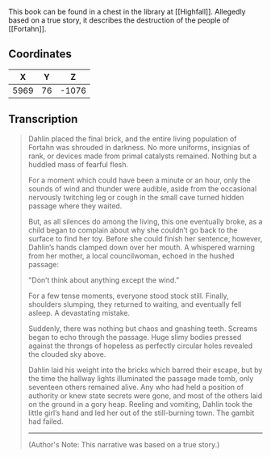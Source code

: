  

This book can be found in a chest in the library at [[Highfall]]. Allegedly based on a true story, it describes the destruction of the people of [[Fortahn]].

## Coordinates
| **X** | **Y** | **Z** |
| :---: | :---: | :---: |
| 5969  |  76   | -1076 |

## Transcription
> Dahlin placed the final brick, and the entire living population of Fortahn was shrouded in darkness. No more uniforms, insignias of rank, or devices made from primal catalysts remained. Nothing but a huddled mass of fearful flesh.
>
> For a moment which could have been a minute or an hour, only the sounds of wind and thunder were audible, aside from the occasional nervously twitching leg or cough in the small cave turned hidden passage where they waited.
>
> But, as all silences do among the living, this one eventually broke, as a child began to complain about why she couldn’t go back to the surface to find her toy. Before she could finish her sentence, however, Dahlin’s hands clamped down over her mouth. A whispered warning from her mother, a local councilwoman, echoed in the hushed passage:
>
> "Don’t think about anything except the wind.”
>
> For a few tense moments, everyone stood stock still. Finally, shoulders slumping, they returned to waiting, and eventually fell asleep. A devastating mistake.
>
> Suddenly, there was nothing but chaos and gnashing teeth. Screams began to echo through the passage. Huge slimy bodies pressed against the throngs of hopeless as perfectly circular holes revealed the clouded sky above.
>
> Dahlin laid his weight into the bricks which barred their escape, but by the time the hallway lights illuminated the passage made tomb, only seventeen others remained alive. Any who had held a position of authority or knew state secrets were gone, and most of the others laid on the ground in a gory heap. Reeling and vomiting, Dahlin took the little girl’s hand and led her out of the still-burning town. The gambit had failed.
>
> -------------------
>
> (Author's Note: This narrative was based on a true story.)

